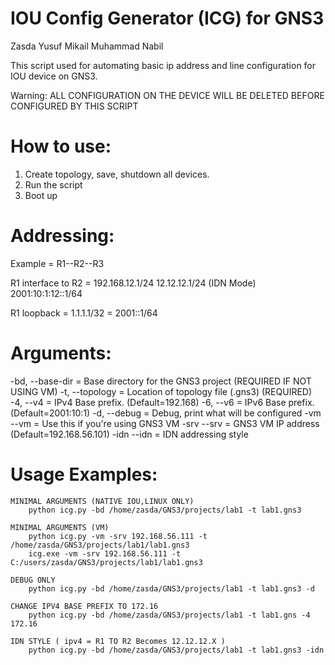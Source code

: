 # IOU Config Generator (ICG) for GNS3
Zasda Yusuf Mikail 
Muhammad Nabil

This script used for automating basic ip address and line configuration for IOU device on GNS3.

Warning: ALL CONFIGURATION ON THE DEVICE WILL BE DELETED BEFORE CONFIGURED BY THIS SCRIPT

# How to use:
1. Create topology, save, shutdown all devices.
2. Run the script
3. Boot up

# Addressing:
Example = R1--R2--R3

R1 interface to R2 	= 192.168.12.1/24 
					  12.12.12.1/24 (IDN Mode)
					  2001:10:1:12::1/64

R1 loopback			= 1.1.1.1/32
					= 2001::1/64

# Arguments:

-bd,	--base-dir	= Base directory for the GNS3 project 	(REQUIRED IF NOT USING VM)
-t,		--topology	= Location of topology file (.gns3) 	(REQUIRED)
-4,		--v4		= IPv4 Base prefix. 					(Default=192.168)
-6,		--v6		= IPv6 Base prefix.						(Default=2001:10:1)
-d,		--debug		= Debug, print what will be configured
-vm		--vm		= Use this if you're using GNS3 VM
-srv	--srv		= GNS3 VM IP address					(Default=192.168.56.101)
-idn 	--idn 		= IDN addressing style

# Usage Examples:

    MINIMAL ARGUMENTS (NATIVE IOU,LINUX ONLY)
        python icg.py -bd /home/zasda/GNS3/projects/lab1 -t lab1.gns3

    MINIMAL ARGUMENTS (VM)
        python icg.py -vm -srv 192.168.56.111 -t /home/zasda/GNS3/projects/lab1/lab1.gns3
        icg.exe -vm -srv 192.168.56.111 -t C:/users/zasda/GNS3/projects/lab1/lab1.gns3

    DEBUG ONLY
        python icg.py -bd /home/zasda/GNS3/projects/lab1 -t lab1.gns3 -d

    CHANGE IPV4 BASE PREFIX TO 172.16
        python icg.py -bd /home/zasda/GNS3/projects/lab1 -t lab1.gns -4 172.16
    
    IDN STYLE ( ipv4 = R1 TO R2 Becomes 12.12.12.X )
        python icg.py -bd /home/zasda/GNS3/projects/lab1 -t lab1.gns3 -idn
